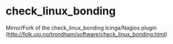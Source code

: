 # check_linux_bonding
Mirror/Fork of the check_linux_bonding Icinga/Nagios plugin (http://folk.uio.no/trondham/software/check_linux_bonding.html)
